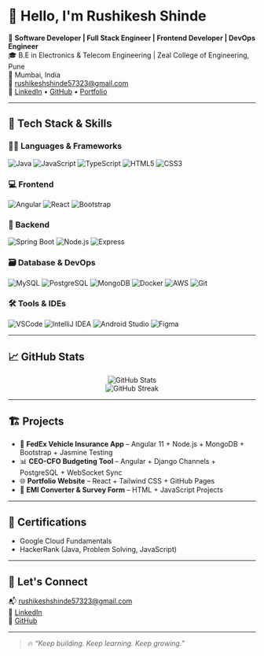 # 👋 Hello, I'm Rushikesh Shinde

🚀 **Software Developer | Full Stack Engineer | Frontend Developer  | DevOps Engineer**  
🎓 B.E in Electronics & Telecom Engineering | Zeal College of Engineering, Pune  
📍 Mumbai, India  
📧 [rushikeshshinde57323@gmail.com](mailto:rushikeshshinde57323@gmail.com)  
🔗 [LinkedIn](https://www.linkedin.com/in/rushikeshshinde57323/) • [GitHub](https://github.com/rushikeshshinde) • [Portfolio](#)

---

## 🚀 Tech Stack & Skills

### 👨‍💻 Languages & Frameworks
![Java](https://img.shields.io/badge/Java-007396?style=for-the-badge&logo=java&logoColor=white)
![JavaScript](https://img.shields.io/badge/JavaScript-F7DF1E?style=for-the-badge&logo=javascript&logoColor=black)
![TypeScript](https://img.shields.io/badge/TypeScript-3178C6?style=for-the-badge&logo=typescript&logoColor=white)
![HTML5](https://img.shields.io/badge/HTML5-E34F26?style=for-the-badge&logo=html5&logoColor=white)
![CSS3](https://img.shields.io/badge/CSS3-1572B6?style=for-the-badge&logo=css3&logoColor=white)

### 💻 Frontend
![Angular](https://img.shields.io/badge/Angular-DD0031?style=for-the-badge&logo=angular&logoColor=white)
![React](https://img.shields.io/badge/React-20232A?style=for-the-badge&logo=react&logoColor=61DAFB)
![Bootstrap](https://img.shields.io/badge/Bootstrap-7952B3?style=for-the-badge&logo=bootstrap&logoColor=white)

### 🔧 Backend
![Spring Boot](https://img.shields.io/badge/SpringBoot-6DB33F?style=for-the-badge&logo=spring-boot&logoColor=white)
![Node.js](https://img.shields.io/badge/Node.js-339933?style=for-the-badge&logo=nodedotjs&logoColor=white)
![Express](https://img.shields.io/badge/Express.js-000000?style=for-the-badge&logo=express&logoColor=white)

### 🗃️ Database & DevOps
![MySQL](https://img.shields.io/badge/MySQL-005C84?style=for-the-badge&logo=mysql&logoColor=white)
![PostgreSQL](https://img.shields.io/badge/PostgreSQL-316192?style=for-the-badge&logo=postgresql&logoColor=white)
![MongoDB](https://img.shields.io/badge/MongoDB-4EA94B?style=for-the-badge&logo=mongodb&logoColor=white)
![Docker](https://img.shields.io/badge/Docker-2496ED?style=for-the-badge&logo=docker&logoColor=white)
![AWS](https://img.shields.io/badge/AWS-232F3E?style=for-the-badge&logo=amazon-aws&logoColor=white)
![Git](https://img.shields.io/badge/Git-F05032?style=for-the-badge&logo=git&logoColor=white)

### 🛠️ Tools & IDEs
![VSCode](https://img.shields.io/badge/VS%20Code-007ACC?style=for-the-badge&logo=visual-studio-code&logoColor=white)
![IntelliJ IDEA](https://img.shields.io/badge/IntelliJIDEA-000000?style=for-the-badge&logo=intellijidea&logoColor=white)
![Android Studio](https://img.shields.io/badge/Android%20Studio-3DDC84?style=for-the-badge&logo=android-studio&logoColor=white)
![Figma](https://img.shields.io/badge/Figma-F24E1E?style=for-the-badge&logo=figma&logoColor=white)

---

## 📈 GitHub Stats

<p align="center">
  <img src="https://github-readme-stats.vercel.app/api?username=rushikeshshinde&show_icons=true&theme=radical" alt="GitHub Stats" />
  <br />
  <img src="https://github-readme-streak-stats.herokuapp.com/?user=rushikeshshinde&theme=radical" alt="GitHub Streak" />
</p>

---

## 🏗️ Projects

- 🔧 **FedEx Vehicle Insurance App** – Angular 11 + Node.js + MongoDB + Bootstrap + Jasmine Testing  
- 📊 **CEO-CFO Budgeting Tool** – Angular + Django Channels + PostgreSQL + WebSocket Sync  
- 🌐 **Portfolio Website** – React + Tailwind CSS + GitHub Pages  
- 📱 **EMI Converter & Survey Form** – HTML + JavaScript Projects

---

## 🏅 Certifications

- Google Cloud Fundamentals  
- HackerRank (Java, Problem Solving, JavaScript)

---

## 🤝 Let's Connect

📬 [rushikeshshinde57323@gmail.com](mailto:rushikeshshinde57323@gmail.com)  
🔗 [LinkedIn](https://www.linkedin.com/in/rushikeshshinde57323/)  
🐙 [GitHub](https://github.com/rushikeshshinde)

---

> 🔥 *“Keep building. Keep learning. Keep growing.”*

